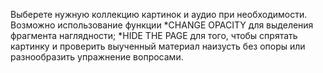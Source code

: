Выберете нужную коллекцию картинок и аудио при необходимости. Возможно использование функции
*CHANGE OPACITY для выделения фрагмента наглядности;
*HIDE THE PAGE для того, чтобы спрятать картинку и проверить выученный материал наизусть без опоры или разнообразить упражнение вопросами.
